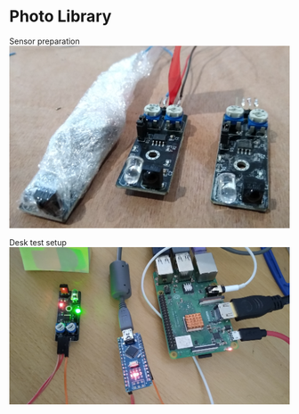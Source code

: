<H1>Photo Library</H1>

<p>Sensor preparation
<img src="sensorsprep.png" alt="desk testing">

<p>Desk test setup
<img src="desktest.png" alt="desk testing">
<p>
